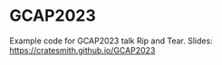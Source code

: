 # GCAP2023

Example code for GCAP2023 talk Rip and Tear.
Slides: https://cratesmith.github.io/GCAP2023

